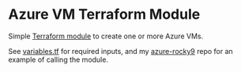 #  Azure VM Terraform Module

Simple [Terraform module](https://developer.hashicorp.com/terraform/language/modules)
to create one or more Azure VMs.

See [variables.tf](variables.tf) for required inputs, and my
[azure-rocky9](https://github.com/simonbrady/azure-rocky9) repo for
an example of calling the module.
